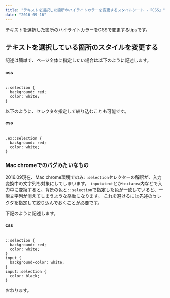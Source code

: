 ```yaml
---
title: "テキストを選択した箇所のハイライトカラーを変更するスタイルシート -『CSS』"
date: "2016-09-16"
---
```


テキストを選択した箇所のハイライトカラーをCSSで変更するtipsです。

## テキストを選択している箇所のスタイルを変更する

記述は簡単で、ページ全体に指定したい場合は以下のように記述します。

#### css

```

::selection {
  background: red;
  color: white;
}
```

以下のように、セレクタを指定して絞り込むことも可能です。

#### css

```

.ex::selection {
  background: red;
  color: white;
}
```

### Mac chromeでのバグみたいなもの

2016.09現在、Mac chrome環境でのみ`::selection`セレクターの解釈が、入力変換中の文字列も対象にしてしまいます。 `input=text`とか`textarea`内などで入力中に変換すると、背景の色と`::selection`で指定した色が一致していると、一瞬文字列が消えてしまうような挙動になります。 これを避けるには先述のセレクタを指定して絞り込んでおくことが必要です。

下記のように記述します。

#### css

```

::selection {
  background: red;
  color: white;
}
input {
  background-color: white;
}
input::selection {
  color: black;
}
```

おわります。
